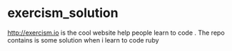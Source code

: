 # exercism_solution
http://exercism.io is the cool website help people learn to code . 
The repo contains is some solution when i learn to code ruby


